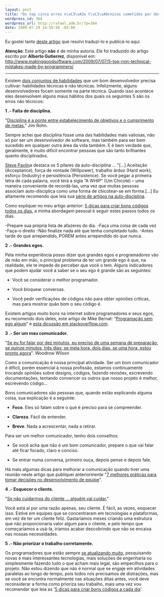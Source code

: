 ```yaml
--- 
layout: post
title: "Os top cinco erros n\xC3\xA3o t\xC3\xA9cnicos cometidos por desenvolvedores"
wordpress_id: 364
wordpress_url: http://rafael.adm.br/?p=364
date: 2009-07-19 14:50:50 -03:00
---
```

Eu gostei tanto <a href="http://www.makinggoodsoftware.com/2009/07/07/5-top-non-technical-mistakes-made-by-programmers/">deste artigo</a> que resolvi traduzí-lo e publicá-lo aqui.
<strong> </strong>

<strong>Atenção</strong>: Este artigo <strong>não</strong> é de minha autoria. Ele foi traduzido do artigo escrito por <strong>Alberto Gutierrez</strong>, disponível em: <a href="http://www.makinggoodsoftware.com/2009/07/07/5-top-non-technical-mistakes-made-by-programmers/">http://www.makinggoodsoftware.com/2009/07/07/5-top-non-technical-mistakes-made-by-programmers/</a>

***

Existem <a href="http://www.dzone.com/links/the_two_main_skill_sets_of_a_software_developer.html">dois conjuntos de habilidades</a> que um bom desenvolvedor precisa cultivar: habilidades técnicas e não técnicas. Infelizmente, alguns desenvolvedores focam somente na parte técnica. Quando isso acontece eles desenvolvem alguns maus hábitos dos quais os seguintes 5 são os erros não técnicos:

<strong>1 .- Falta de disciplina. </strong>

"<a href="http://thinkexist.com/quotation/discipline_is_the_bridge_between_goals_and/210477.html">Disciplina é a ponte entre estabelecimento de objetivos e o cumprimento de metas.</a>" Jim Rohn.

Sempre achei que disciplina fosse uma das habilidades mais valiosas, não só por ser um desenvolvedor de software, mas também para ser bem sucedido em qualquer outra área da vida também. E é bem verdade que, geralmente, é muito difícil encontrar pessoas que são tanto brilhantes quanto disciplinados.

<a href="http://www.stevepavlina.com/">Steve Pavlin</a>a destaca os 5 pilares da auto-disciplina ... "[...] Aceitação (Acceptance), força de vontade (Willpower), trabalho árduo (Hard work), esforço (Industry) e persistência (Persistence). Se você pegar a primeira letra de cada palavra, você terá a sigla “A WHIP” (Um Chicote) – uma maneira conveniente de recordá-las, uma vez que muitas pessoas associam auto-disciplica como uma forma de chicotear-se em forma.[...] Eu altamente recomendo que leia sua <a href="http://www.stevepavlina.com/blog/2005/06/self-discipline/">série de artigos na auto-disciplina</a>.

Como expliquei no meu artigo anterior: <a href="http://www.makinggoodsoftware.com/2009/05/15/5-tips-for-creating-good-code-every-day-how-to-become-a-good-software-developer/">5 dicas para criar bons códigos todos os dias</a>, a minha abordagem pessoal é seguir estes passos todos os dias.

-Prepare sua própria lista de afazeres do dia.
-Faça uma coisa de cada vez
-Faça-o direito
-Não finalize nada até que tenha completado tudo.
-Antes tarde do que arrependido, PORÉM antes arrependido do que nunca.

<strong>2 .- Grandes egos. </strong>

Pela minha experiência posso dizer que grandes egos e programadores vão de mão em mão, o principal problema de ter um grande ego é que, na realidade, ele te impede de perceber que você o tem. Alguns indicadores que podem ajudar você a saber se o seu ego é grande são as seguintes:

* Você se considerar o melhor programador.

* Você bloquear conversas.

* Você pedir verificações de códigos não para obter opiniões críticas, mas para mostrar quão bom o seu código é.

Existem artigos muito bons na internet sobre programadores e seus egos, eu recomendo dois deles, este artigo de Mike Bernat: “<a href="http://mikebernat.com/blog/Egoless_Programming_-_Developing_Without_the_Attitude">Programação sem ego algum</a>” e <a href="http://stackoverflow.com/questions/229393/how-do-you-control-your-programmer-ego">esta dicussão em stackoverflow.com</a>.

<strong>3 .- Ser um mau comunicador. </strong>

"<a href="http://www.wisdomquotes.com/000747.html">Se eu for falar por dez minutos, eu preciso de uma semana de preparação; se quinze minutos, três dias; se meia hora, dois dias, se uma hora, estou pronto agora</a>". Woodrow Wilson

Como a comunicação é nossa principal atividade. Ser um bom comunicador é difícil, porém essencial à nossa profissão, estamos continuamente trocando opiniões sobre designs, códigos, fazendo revisões, escrevendo documentações, tentando convencer os outros que nosso projeto é melhor, escrevendo código...

Bons comunicadores são pessoas que, quando estão explicando alguma coisa, sua explicação é a seguinte:

* <strong>Foco</strong>. Eles só falam sobre o que é preciso para se compreender.

* <strong>Clareza</strong>. Fácil de entender.

* <strong>Breve</strong>. Nada a acrescentar, nada a retirar.

Para ser um melhor comunicador, tenho dois conselhos:

* Se você acha que não é um bom comunicador, prepare o que vai falar até ficar focado, claro e conciso.

* Se entrar numa conversa, primeiro ouça, depois pense e depois fale.

Há mais algumas dicas para melhorar a comunicação quando tiver uma reunião neste artigo que publiquei anteriormente "<a href="http://www.makinggoodsoftware.com/2009/04/24/7-best-practices-for-taking-decisions-in-the-development-team/">7 melhores práticas para tomar decisões no desenvolvimento de equipe</a>".

<strong>4 .- Esquecer o cliente. </strong>

"<a href="http://thinkexist.com/quotation/if_we_don-t_take_care_of_the_customer-somebody/335078.html">Se não cuidarmos do cliente ... alguém vai cuidar.</a>"

Você está aí por uma razão apenas, seu cliente. É fácil, as vezes, esquecer isso. Estive em equipes que se concentraram em tecnologias e plataformas, em vez de ter um cliente feliz. Gastaríamos meses criando uma estrutura que não proporcionaria valor algum para o cliente, e pelo tempo que começaríamos a usá-la, iríamos acabar descobrindo que não se encaixa nas nossas necessidades.

<strong>5 .- Não priorizar o trabalho corretamente. </strong>

Os programadores que estão sempre <a href="http://en.wikipedia.org/wiki/Gold_plating">se atualizando muito</a>, pesquisando novas e mais interessantes tecnologias, mais soluções de engenharia ou simplesmente fazendo tudo o que acham mais legal, são empecilhos para o projeto. Não estou dizendo que não é normal que se engaje em atividades paralelas ao longo do tempo, pois todos nós precisamos de distrações, mas se você se encontra normalmente nas situações ditas antes, você deve reconsiderar a forma como prioriza seu trabalho, mais uma vez vou recomendar que leia as '<a href="http://www.makinggoodsoftware.com/2009/05/15/5-tips-for-creating-good-code-every-day-how-to-become-a-good-software-developer/">5 dicas para criar bons códigos a cada dia</a>'.

